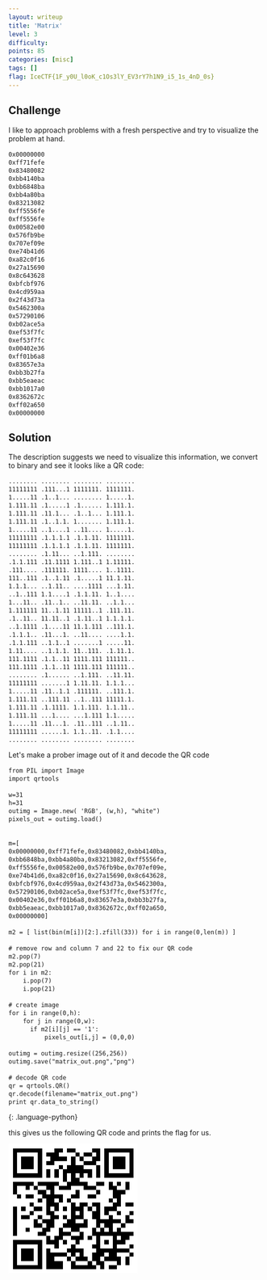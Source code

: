 ```yaml
---
layout: writeup
title: 'Matrix'
level: 3
difficulty:
points: 85
categories: [misc]
tags: []
flag: IceCTF{1F_y0U_l0oK_c1Os3lY_EV3rY7h1N9_i5_1s_4nD_0s}
---
```

## Challenge

I like to approach problems with a fresh perspective and try to
visualize the problem at hand.

    0x00000000
    0xff71fefe
    0x83480082
    0xbb4140ba
    0xbb6848ba
    0xbb4a80ba
    0x83213082
    0xff5556fe
    0xff5556fe
    0x00582e00
    0x576fb9be
    0x707ef09e
    0xe74b41d6
    0xa82c0f16
    0x27a15690
    0x8c643628
    0xbfcbf976
    0x4cd959aa
    0x2f43d73a
    0x5462300a
    0x57290106
    0xb02ace5a
    0xef53f7fc
    0xef53f7fc
    0x00402e36
    0xff01b6a8
    0x83657e3a
    0xbb3b27fa
    0xbb5eaeac
    0xbb1017a0
    0x8362672c
    0xff02a650
    0x00000000

## Solution

The description suggests we need to visualize this information, we
convert to binary and see it looks like a QR code:

    ........ ........ ........ ........
    11111111 .111...1 1111111. 1111111.
    1.....11 .1..1... ........ 1.....1.
    1.111.11 .1.....1 .1...... 1.111.1.
    1.111.11 .11.1... .1..1... 1.111.1.
    1.111.11 .1..1.1. 1....... 1.111.1.
    1.....11 ..1....1 ..11.... 1.....1.
    11111111 .1.1.1.1 .1.1.11. 1111111.
    11111111 .1.1.1.1 .1.1.11. 1111111.
    ........ .1.11... ..1.111. ........
    .1.1.111 .11.1111 1.111..1 1.11111.
    .111.... .111111. 1111.... 1..1111.
    111..111 .1..1.11 .1.....1 11.1.11.
    1.1.1... ..1.11.. ....1111 ...1.11.
    ..1..111 1.1....1 .1.1.11. 1..1....
    1...11.. .11..1.. ..11.11. ..1.1...
    1.111111 11..1.11 11111..1 .111.11.
    .1..11.. 11.11..1 .1.11..1 1.1.1.1.
    ..1.1111 .1....11 11.1.111 ..111.1.
    .1.1.1.. .11...1. ..11.... ....1.1.
    .1.1.111 ..1.1..1 .......1 .....11.
    1.11.... ..1.1.1. 11..111. .1.11.1.
    111.1111 .1.1..11 1111.111 111111..
    111.1111 .1.1..11 1111.111 111111..
    ........ .1...... ..1.111. ..11.11.
    11111111 .......1 1.11.11. 1.1.1...
    1.....11 .11..1.1 .111111. ..111.1.
    1.111.11 ..111.11 ..1..111 11111.1.
    1.111.11 .1.1111. 1.1.111. 1.1.11..
    1.111.11 ...1.... ...1.111 1.1.....
    1.....11 .11...1. .11..111 ..1.11..
    11111111 ......1. 1.1..11. .1.1....
    ........ ........ ........ ........

Let's make a prober image out of it and decode the QR code

    from PIL import Image
    import qrtools

    w=31
    h=31
    outimg = Image.new( 'RGB', (w,h), "white")
    pixels_out = outimg.load()


    m=[
    0x00000000,0xff71fefe,0x83480082,0xbb4140ba,
    0xbb6848ba,0xbb4a80ba,0x83213082,0xff5556fe,
    0xff5556fe,0x00582e00,0x576fb9be,0x707ef09e,
    0xe74b41d6,0xa82c0f16,0x27a15690,0x8c643628,
    0xbfcbf976,0x4cd959aa,0x2f43d73a,0x5462300a,
    0x57290106,0xb02ace5a,0xef53f7fc,0xef53f7fc,
    0x00402e36,0xff01b6a8,0x83657e3a,0xbb3b27fa,
    0xbb5eaeac,0xbb1017a0,0x8362672c,0xff02a650,
    0x00000000]

    m2 = [ list(bin(m[i])[2:].zfill(33)) for i in range(0,len(m)) ]

    # remove row and column 7 and 22 to fix our QR code
    m2.pop(7)
    m2.pop(21)
    for i in m2:
        i.pop(7)
        i.pop(21)

    # create image
    for i in range(0,h):
        for j in range(0,w):
          if m2[i][j] == '1':
              pixels_out[i,j] = (0,0,0)

    outimg = outimg.resize((256,256))
    outimg.save("matrix_out.png","png")

    # decode QR code
    qr = qrtools.QR()
    qr.decode(filename="matrix_out.png")
    print qr.data_to_string()
{: .language-python}

this gives us the following QR code and prints the flag for us.

![](writeupfiles/matrix_out.png)
